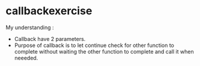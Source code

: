 # callbackexercise
My understanding : 
- Callback have 2 parameters.
- Purpose of callback is to let continue check for other function to complete without waiting the other function to complete and call it when neeeded.

